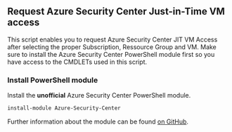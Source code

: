 ## Request Azure Security Center Just-in-Time VM access

This script enables you to request Azure Security Center JIT VM Access after selecting the proper Subscription, Ressource Group and VM.
Make sure to install the Azure Security Center PowerShell module first so you have access to the CMDLETs used in this script.

### Install PowerShell module

Install the **unofficial** Azure Security Center PowerShell module.

```markdown
install-module Azure-Security-Center
```

Further information about the module can be found [on GitHub](https://github.com/Microsoft/Azure-Security-Center).